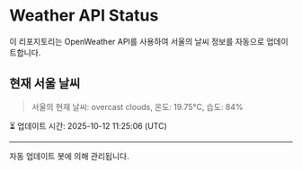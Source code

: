 
# Weather API Status

이 리포지토리는 OpenWeather API를 사용하여 서울의 날씨 정보를 자동으로 업데이트합니다.

## 현재 서울 날씨
> 서울의 현재 날씨: overcast clouds, 온도: 19.75°C, 습도: 84%

⏳ 업데이트 시간: 2025-10-12 11:25:06 (UTC)

---
자동 업데이트 봇에 의해 관리됩니다.
